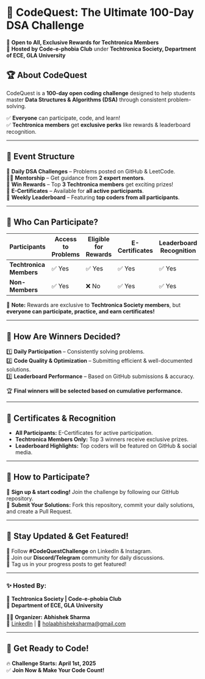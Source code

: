 # 📌 CodeQuest: The Ultimate 100-Day DSA Challenge

🚀 **Open to All, Exclusive Rewards for Techtronica Members**  
🔹 **Hosted by Code-e-phobia Club** under **Techtronica Society, Department of ECE, GLA University**  

## 🏆 About CodeQuest  
CodeQuest is a **100-day open coding challenge** designed to help students master **Data Structures & Algorithms (DSA)** through consistent problem-solving.  

✅ **Everyone** can participate, code, and learn!  
✅ **Techtronica members** get **exclusive perks** like rewards & leaderboard recognition.  

---  

## 🎯 Event Structure  
📖 **Daily DSA Challenges** – Problems posted on GitHub & LeetCode.  
👨‍🏫 **Mentorship** – Get guidance from **2 expert mentors**.  
🏅 **Win Rewards** – Top **3 Techtronica members** get exciting prizes!  
📜 **E-Certificates** – Available for **all active participants**.  
📢 **Weekly Leaderboard** – Featuring **top coders from all participants**.  

---  

## 📝 Who Can Participate?  
| Participants           | Access to Problems | Eligible for Rewards | E-Certificates | Leaderboard Recognition |  
|----------------------|-------------------|-------------------|-----------------|---------------------|  
| **Techtronica Members** | ✅ Yes | ✅ Yes | ✅ Yes | ✅ Yes |  
| **Non-Members** | ✅ Yes | ❌ No | ✅ Yes | ✅ Yes |  

📌 **Note:** Rewards are exclusive to **Techtronica Society members**, but **everyone can participate, practice, and earn certificates!**  

---  

## 🏅 How Are Winners Decided?  
1️⃣ **Daily Participation** – Consistently solving problems.  
2️⃣ **Code Quality & Optimization** – Submitting efficient & well-documented solutions.  
3️⃣ **Leaderboard Performance** – Based on GitHub submissions & accuracy.  

🏆 **Final winners will be selected based on cumulative performance.**  

---  

## 📜 Certificates & Recognition  
- **All Participants:** E-Certificates for active participation.  
- **Techtronica Members Only:** Top 3 winners receive exclusive prizes.  
- **Leaderboard Highlights:** Top coders will be featured on GitHub & social media.  

---  

## 🔗 How to Participate?  
📍 **Sign up & start coding!** Join the challenge by following our GitHub repository.  
📍 **Submit Your Solutions:** Fork this repository, commit your daily solutions, and create a Pull Request.  

---  

## 📣 Stay Updated & Get Featured!  
🔹 Follow **#CodeQuestChallenge** on LinkedIn & Instagram.  
🔹 Join our **Discord/Telegram** community for daily discussions.  
🔹 Tag us in your progress posts to get featured!  

---  

### ✨ Hosted By:  
🚀 **Techtronica Society | Code-e-phobia Club**  
📍 **Department of ECE, GLA University**  

👨‍💻 **Organizer:** **Abhishek Sharma**  
🔗 [LinkedIn]([https://linkedin.com/in/your-profile](https://www.linkedin.com/in/abhishek-sharma-19april1965/)) | 📧 holaabhisheksharma@gmail.com  

---  

## 📌 Get Ready to Code!  
🔥 **Challenge Starts:** **April 1st, 2025**  
✅ **Join Now & Make Your Code Count!**
